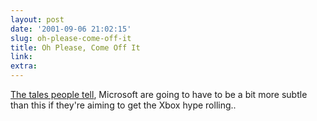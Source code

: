 ```yaml
---
layout: post
date: '2001-09-06 21:02:15'
slug: oh-please-come-off-it
title: Oh Please, Come Off It
link: 
extra: 
---
```


[The tales people tell](http://www.theregister.co.uk/content/54/21505.html), Microsoft are going to have to be a bit more subtle than this if they're aiming to get the Xbox hype rolling..